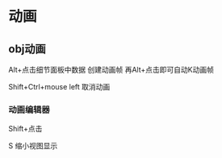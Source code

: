 # 动画

## obj动画

Alt+点击细节面板中数据 创建动画帧 再Alt+点击即可自动K动画帧

Shift+Ctrl+mouse left 取消动画

### 动画编辑器

Shift+点击

S 缩小视图显示

